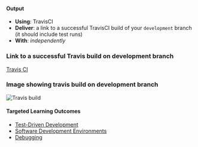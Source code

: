 #### Output
- **Using**: TravisCI
- **Deliver**: a link to a successful TravisCI build of your `development` branch (it should include test runs)
- **With**: *independently*

### Link to a successful Travis build on development branch
[Travis CI](https://travis-ci.org/andela-tezebuike/inverted-index/builds/218060350)

### Image showing travis build on development branch
![Travis build](https://github.com/andela/test-simulations-mgmt-repo/blob/bayo-kakashi-tezebuike/06-building-a-program-start-to-finish/setting-up-continuous-integration-(build-server)/output/travis.png)

#### Targeted Learning Outcomes
- [Test-Driven Development](https://github.com/andela/learningmap/tree/master/Phase-C/Entry-level%20Developer/Curriculum/25%20-%20Test-Driven%20Development)
- [Software Development Environments](https://github.com/andela/learningmap/tree/master/Phase-C/Entry-level%20Developer/Curriculum/35%20-%20Software%20Development%20Environments)
- [Debugging](https://github.com/andela/learningmap/tree/master/Phase-C/Entry-level%20Developer/Curriculum/38%20-%20Debugging)